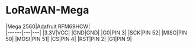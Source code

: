 # LoRaWAN-Mega

|Mega 2560|Adafruit RFM69HCW|    
|------|---|---|
|3.3V|VCC|
|GND|GND|
|G0|PIN 3|
|SCK|PIN 52|
|MISO|PIN 50|
|MOSI|PIN 51|
|CS|PIN 4|
|RST|PIN 2|
|G1|PIN 9|
